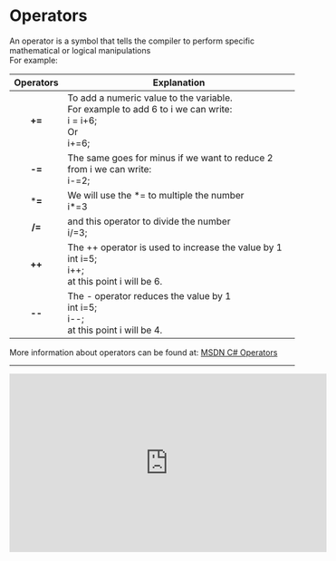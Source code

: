 ﻿
# Operators


An operator is a symbol that tells the compiler to perform specific mathematical or logical manipulations  
For example: 


| Operators | Explanation                                                               |
|:---------:|---------------------------------------------------------------------------|
| **+=**    | To add a numeric value to the variable. <br>For example to add 6 to i we can write: <br>i = i+6; <br>Or<br> i+=6;                  |
| **-=**    | The same goes for minus if we want to reduce 2 from i we can write: <br>i-=2; |
| ***=**    | We will use the \*= to multiple the number<br> i\*=3 |
| **/=**    | and this operator to divide the number <br> i/=3; |
| **++**    | The ++ operator is used to increase the value by 1  <br>int i=5;  <br>i++; <br>at this point i will be 6. |
| **--**    | The - operator reduces the value by 1  <br>int i=5;  <br>i--;  <br>at this point i will be 4. |


More information about operators can be found at: [MSDN C# Operators](https://msdn.microsoft.com/en-us/library/6a71f45d.aspx)  

---
<iframe width="560" height="315" src="https://www.youtube.com/embed/L4acMJvm_fE?list=PL1DEQjXG2xnKI3TL-gsy91eXbh3ytOt6h" frameborder="0" allowfullscreen></iframe> 
